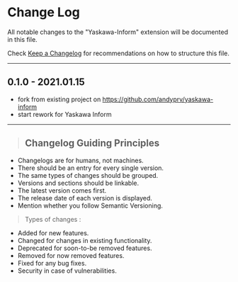 # Change Log
All notable changes to the "Yaskawa-Inform" extension will be documented in this file.

Check [Keep a Changelog](http://keepachangelog.com/) for recommendations on how to structure this file.

---

## 0.1.0 - 2021.01.15
- fork from existing project on https://github.com/andyprv/yaskawa-inform
- start rework for Yaskawa Inform


---------

> ## Changelog Guiding Principles

* Changelogs are for humans, not machines.
* There should be an entry for every single version.
* The same types of changes should be grouped.
* Versions and sections should be linkable.
* The latest version comes first.
* The release date of each version is displayed.
* Mention whether you follow Semantic Versioning.

> Types of changes :

- Added for new features.
- Changed for changes in existing functionality.
- Deprecated for soon-to-be removed features.
- Removed for now removed features.
- Fixed for any bug fixes.
- Security in case of vulnerabilities.
